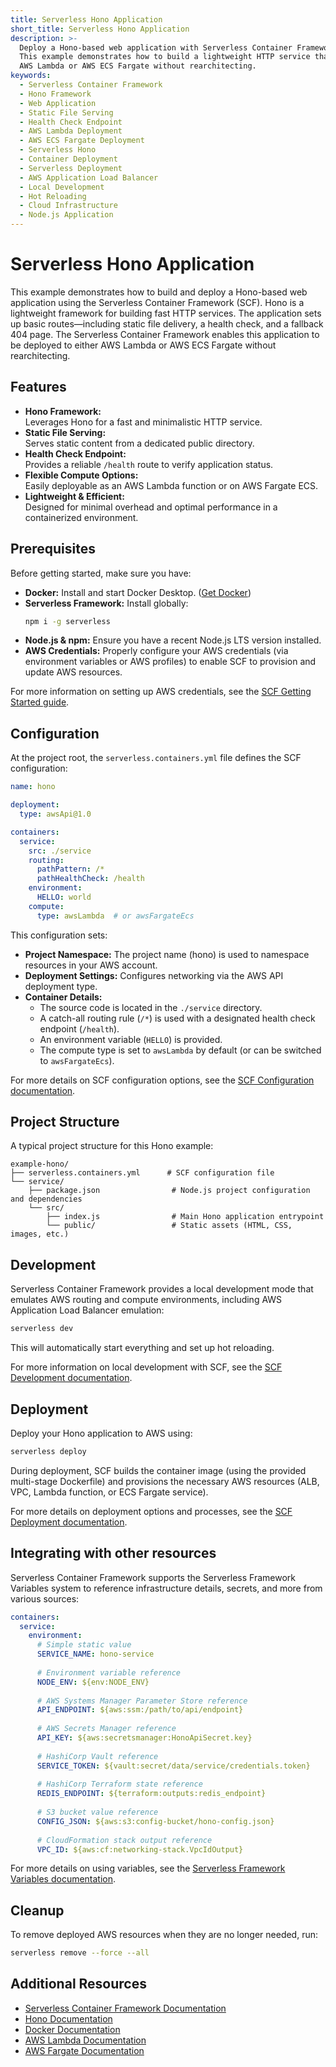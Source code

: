 ```yaml
---
title: Serverless Hono Application
short_title: Serverless Hono Application
description: >-
  Deploy a Hono-based web application with Serverless Container Framework.
  This example demonstrates how to build a lightweight HTTP service that can be deployed to
  AWS Lambda or AWS ECS Fargate without rearchitecting.
keywords:
  - Serverless Container Framework
  - Hono Framework
  - Web Application
  - Static File Serving
  - Health Check Endpoint
  - AWS Lambda Deployment
  - AWS ECS Fargate Deployment
  - Serverless Hono
  - Container Deployment
  - Serverless Deployment
  - AWS Application Load Balancer
  - Local Development
  - Hot Reloading
  - Cloud Infrastructure
  - Node.js Application
---
```


# Serverless Hono Application

This example demonstrates how to build and deploy a Hono-based web application using the Serverless Container Framework (SCF). Hono is a lightweight framework for building fast HTTP services. The application sets up basic routes—including static file delivery, a health check, and a fallback 404 page. The Serverless Container Framework enables this application to be deployed to either AWS Lambda or AWS ECS Fargate without rearchitecting.

## Features

- **Hono Framework:**  
  Leverages Hono for a fast and minimalistic HTTP service.
- **Static File Serving:**  
  Serves static content from a dedicated public directory.
- **Health Check Endpoint:**  
  Provides a reliable `/health` route to verify application status.
- **Flexible Compute Options:**  
  Easily deployable as an AWS Lambda function or on AWS Fargate ECS.
- **Lightweight & Efficient:**  
  Designed for minimal overhead and optimal performance in a containerized environment.

## Prerequisites

Before getting started, make sure you have:

- **Docker:** Install and start Docker Desktop. ([Get Docker](https://www.docker.com))
- **Serverless Framework:** Install globally:
  ```bash
  npm i -g serverless
  ```
- **Node.js & npm:** Ensure you have a recent Node.js LTS version installed.
- **AWS Credentials:** Properly configure your AWS credentials (via environment variables or AWS profiles) to enable SCF to provision and update AWS resources.

For more information on setting up AWS credentials, see the [SCF Getting Started guide](../getting-started.md).

## Configuration

At the project root, the `serverless.containers.yml` file defines the SCF configuration:

```yaml
name: hono

deployment:
  type: awsApi@1.0

containers:
  service:
    src: ./service
    routing:
      pathPattern: /*
      pathHealthCheck: /health
    environment:
      HELLO: world
    compute:
      type: awsLambda  # or awsFargateEcs
```

This configuration sets:
- **Project Namespace:** The project name (hono) is used to namespace resources in your AWS account.
- **Deployment Settings:** Configures networking via the AWS API deployment type.
- **Container Details:**  
  - The source code is located in the `./service` directory.
  - A catch-all routing rule (`/*`) is used with a designated health check endpoint (`/health`).
  - An environment variable (`HELLO`) is provided.
  - The compute type is set to `awsLambda` by default (or can be switched to `awsFargateEcs`).

For more details on SCF configuration options, see the [SCF Configuration documentation](../configuration.md).

## Project Structure

A typical project structure for this Hono example:
```
example-hono/
├── serverless.containers.yml      # SCF configuration file
└── service/
    ├── package.json                # Node.js project configuration and dependencies
    └── src/
        ├── index.js                # Main Hono application entrypoint
        └── public/                 # Static assets (HTML, CSS, images, etc.)
```

## Development

Serverless Container Framework provides a local development mode that emulates AWS routing and compute environments, including AWS Application Load Balancer emulation:
```bash
serverless dev
```

This will automatically start everything and set up hot reloading.

For more information on local development with SCF, see the [SCF Development documentation](../development.md).

## Deployment

Deploy your Hono application to AWS using:
```bash
serverless deploy
```

During deployment, SCF builds the container image (using the provided multi-stage Dockerfile) and provisions the necessary AWS resources (ALB, VPC, Lambda function, or ECS Fargate service).

For more details on deployment options and processes, see the [SCF Deployment documentation](../deployment.md).

## Integrating with other resources

Serverless Container Framework supports the Serverless Framework Variables system to reference infrastructure details, secrets, and more from various sources:

```yaml
containers:
  service:
    environment:
      # Simple static value
      SERVICE_NAME: hono-service
      
      # Environment variable reference
      NODE_ENV: ${env:NODE_ENV}
      
      # AWS Systems Manager Parameter Store reference
      API_ENDPOINT: ${aws:ssm:/path/to/api/endpoint}
      
      # AWS Secrets Manager reference
      API_KEY: ${aws:secretsmanager:HonoApiSecret.key}
      
      # HashiCorp Vault reference
      SERVICE_TOKEN: ${vault:secret/data/service/credentials.token}
      
      # HashiCorp Terraform state reference
      REDIS_ENDPOINT: ${terraform:outputs:redis_endpoint}
      
      # S3 bucket value reference
      CONFIG_JSON: ${aws:s3:config-bucket/hono-config.json}
      
      # CloudFormation stack output reference
      VPC_ID: ${aws:cf:networking-stack.VpcIdOutput}
```

For more details on using variables, see the [Serverless Framework Variables documentation](https://www.serverless.com/framework/docs/guides/variables).

## Cleanup

To remove deployed AWS resources when they are no longer needed, run:
```bash
serverless remove --force --all
```

## Additional Resources

- [Serverless Container Framework Documentation](../README.md)
- [Hono Documentation](https://hono.dev)
- [Docker Documentation](https://docs.docker.com)
- [AWS Lambda Documentation](https://aws.amazon.com/lambda)
- [AWS Fargate Documentation](https://aws.amazon.com/fargate)
